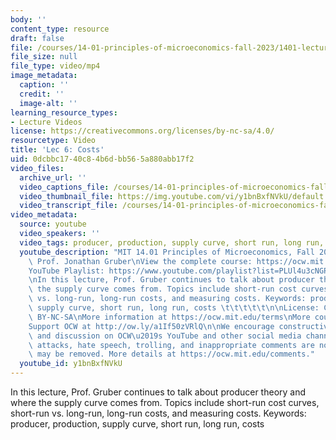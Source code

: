```yaml
---
body: ''
content_type: resource
draft: false
file: /courses/14-01-principles-of-microeconomics-fall-2023/1401-lecture06-2023sep25_360p_16_9.mp4
file_size: null
file_type: video/mp4
image_metadata:
  caption: ''
  credit: ''
  image-alt: ''
learning_resource_types:
- Lecture Videos
license: https://creativecommons.org/licenses/by-nc-sa/4.0/
resourcetype: Video
title: 'Lec 6: Costs'
uid: 0dcbbc17-40c8-4b6d-bb56-5a880abb17f2
video_files:
  archive_url: ''
  video_captions_file: /courses/14-01-principles-of-microeconomics-fall-2023/1KjOoZ_6JHqDZnACIBCZQ_ie9bX0voSh7_transcript.webvtt
  video_thumbnail_file: https://img.youtube.com/vi/y1bnBxfNVkU/default.jpg
  video_transcript_file: /courses/14-01-principles-of-microeconomics-fall-2023/1KjOoZ_6JHqDZnACIBCZQ_ie9bX0voSh7_transcript.pdf
video_metadata:
  source: youtube
  video_speakers: ''
  video_tags: producer, production, supply curve, short run, long run, costs
  youtube_description: "MIT 14.01 Principles of Microeconomics, Fall 2023 \nInstructor:\
    \ Prof. Jonathan Gruber\nView the complete course: https://ocw.mit.edu/14-01F23\n\
    YouTube Playlist: https://www.youtube.com/playlist?list=PLUl4u3cNGP60V7HxLYRaJMbFzP77bzEjb\n\
    \nIn this lecture, Prof. Gruber continues to talk about producer theory and where\
    \ the supply curve comes from. Topics include short-run cost curves, short-run\
    \ vs. long-run, long-run costs, and measuring costs. Keywords: producer, production,\
    \ supply curve, short run, long run, costs \t\t\t\t\t\n\nLicense: Creative Commons\
    \ BY-NC-SA\nMore information at https://ocw.mit.edu/terms\nMore courses at https://ocw.mit.edu\n\
    Support OCW at http://ow.ly/a1If50zVRlQ\n\nWe encourage constructive comments\
    \ and discussion on OCW\u2019s YouTube and other social media channels. Personal\
    \ attacks, hate speech, trolling, and inappropriate comments are not allowed and\
    \ may be removed. More details at https://ocw.mit.edu/comments."
  youtube_id: y1bnBxfNVkU
---
```

In this lecture, Prof. Gruber continues to talk about producer theory and where the supply curve comes from. Topics include short-run cost curves, short-run vs. long-run, long-run costs, and measuring costs. Keywords: producer, production, supply curve, short run, long run, costs